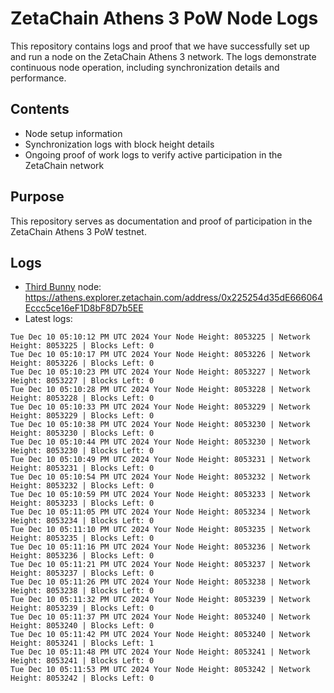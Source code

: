 # ZetaChain Athens 3 PoW Node Logs
This repository contains logs and proof that we have successfully set up and run a node on the ZetaChain Athens 3 network. The logs demonstrate continuous node operation, including synchronization details and performance.

## Contents
- Node setup information
- Synchronization logs with block height details
- Ongoing proof of work logs to verify active participation in the ZetaChain network

## Purpose
This repository serves as documentation and proof of participation in the ZetaChain Athens 3 PoW testnet.

## Logs

- [Third Bunny](https://thirdbunny.xyz/) node: https://athens.explorer.zetachain.com/address/0x225254d35dE666064Eccc5ce16eF1D8bF8D7b5EE
- Latest logs:
```
Tue Dec 10 05:10:12 PM UTC 2024 Your Node Height: 8053225 | Network Height: 8053225 | Blocks Left: 0
Tue Dec 10 05:10:17 PM UTC 2024 Your Node Height: 8053226 | Network Height: 8053226 | Blocks Left: 0
Tue Dec 10 05:10:23 PM UTC 2024 Your Node Height: 8053227 | Network Height: 8053227 | Blocks Left: 0
Tue Dec 10 05:10:28 PM UTC 2024 Your Node Height: 8053228 | Network Height: 8053228 | Blocks Left: 0
Tue Dec 10 05:10:33 PM UTC 2024 Your Node Height: 8053229 | Network Height: 8053229 | Blocks Left: 0
Tue Dec 10 05:10:38 PM UTC 2024 Your Node Height: 8053230 | Network Height: 8053230 | Blocks Left: 0
Tue Dec 10 05:10:44 PM UTC 2024 Your Node Height: 8053230 | Network Height: 8053230 | Blocks Left: 0
Tue Dec 10 05:10:49 PM UTC 2024 Your Node Height: 8053231 | Network Height: 8053231 | Blocks Left: 0
Tue Dec 10 05:10:54 PM UTC 2024 Your Node Height: 8053232 | Network Height: 8053232 | Blocks Left: 0
Tue Dec 10 05:10:59 PM UTC 2024 Your Node Height: 8053233 | Network Height: 8053233 | Blocks Left: 0
Tue Dec 10 05:11:05 PM UTC 2024 Your Node Height: 8053234 | Network Height: 8053234 | Blocks Left: 0
Tue Dec 10 05:11:10 PM UTC 2024 Your Node Height: 8053235 | Network Height: 8053235 | Blocks Left: 0
Tue Dec 10 05:11:16 PM UTC 2024 Your Node Height: 8053236 | Network Height: 8053236 | Blocks Left: 0
Tue Dec 10 05:11:21 PM UTC 2024 Your Node Height: 8053237 | Network Height: 8053237 | Blocks Left: 0
Tue Dec 10 05:11:26 PM UTC 2024 Your Node Height: 8053238 | Network Height: 8053238 | Blocks Left: 0
Tue Dec 10 05:11:32 PM UTC 2024 Your Node Height: 8053239 | Network Height: 8053239 | Blocks Left: 0
Tue Dec 10 05:11:37 PM UTC 2024 Your Node Height: 8053240 | Network Height: 8053240 | Blocks Left: 0
Tue Dec 10 05:11:42 PM UTC 2024 Your Node Height: 8053240 | Network Height: 8053241 | Blocks Left: 1
Tue Dec 10 05:11:48 PM UTC 2024 Your Node Height: 8053241 | Network Height: 8053241 | Blocks Left: 0
Tue Dec 10 05:11:53 PM UTC 2024 Your Node Height: 8053242 | Network Height: 8053242 | Blocks Left: 0
```
